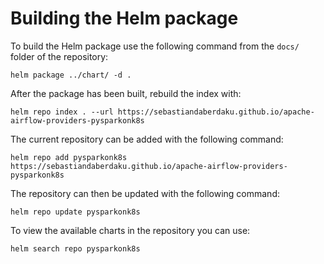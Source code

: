 # Building the Helm package
To build the Helm package use the following command from the `docs/` folder of the repository:
```shell
helm package ../chart/ -d .
```
After the package has been built, rebuild the index with:
```shell
helm repo index . --url https://sebastiandaberdaku.github.io/apache-airflow-providers-pysparkonk8s
```
The current repository can be added with the following command:
```shell
helm repo add pysparkonk8s https://sebastiandaberdaku.github.io/apache-airflow-providers-pysparkonk8s
```
The repository can then be updated with the following command:
```shell
helm repo update pysparkonk8s
```
To view the available charts in the repository you can use:
```shell
helm search repo pysparkonk8s
```